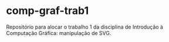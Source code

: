 # comp-graf-trab1
Repositório para alocar o trabalho 1 da disciplina de Introdução à Computação Gráfica: manipulação de SVG.
